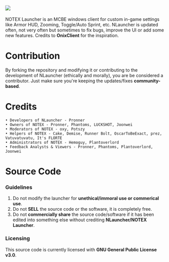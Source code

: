 # <a href="#" alt="NLauncher"><img src="https://media.discordapp.net/attachments/916226674071339010/959019142718038016/Notex.png"/></a>
NOTEX Launcher is an MCBE windows client for custom in-game settings like Armor HUD, Zooming, Toggle/Auto Sprint, etc. NLauncher is updated often, not very often but sometimes to fix bugs, improve the UI or add some new features. Credits to **OnixClient** for the inspiration.

# Contribution

By forking the repository and modifying it or contributing to the development of NLauncher (ethically and morally), you are be considered a contributor. Just make sure you're keeping the updates/fixes **community-based**.

# Credits
```
• Developers of NLauncher - Pronner
• Owners of NOTEX - Pronner, Phantoms, LUCKSHOT, Joonwei
• Moderators of NOTEX - oxy, Potszy
• Helpers of NOTEX - Cake, Demise, Runner Bolt, OscarToBeExact, prez, Vatuvatuvatu, It's FLORTE
• Administrators of NOTEX - Hemoguy, Plantoverlord
• Feedback Analysts & Viewers - Pronner, Phantoms, Plantoverlord, Joonwei
```
# Source Code

### Guidelines

1. Do not modify the launcher for **unethical/immoral use or commerical use**.
2. Do not **SELL** the source code or the software, it is completely free.
3. Do not **commercially share** the source code/software if it has been edited into something else without crediting **NLauncher/NOTEX Launcher**.

### Licensing

This source code is currently licensed with **GNU General Public License v3.0**.
